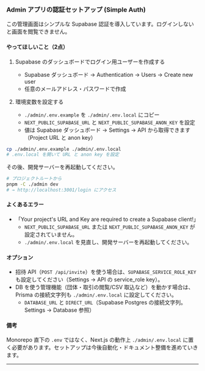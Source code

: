 ### Admin アプリの認証セットアップ (Simple Auth)

この管理画面はシンプルな Supabase 認証を導入しています。ログインしないと画面を閲覧できません。

#### やってほしいこと（2点）

1. Supabase のダッシュボードでログイン用ユーザーを作成する
   - Supabase ダッシュボード → Authentication → Users → Create new user
   - 任意のメールアドレス・パスワードで作成

2. 環境変数を設定する
   - `./admin/.env.example` を `./admin/.env.local` にコピー
   - `NEXT_PUBLIC_SUPABASE_URL` と `NEXT_PUBLIC_SUPABASE_ANON_KEY` を設定
   - 値は Supabase ダッシュボード → Settings → API から取得できます（Project URL と anon key）

```bash
cp ./admin/.env.example ./admin/.env.local
# .env.local を開いて URL と anon key を設定
```

その後、開発サーバーを再起動してください。

```bash
# プロジェクトルートから
pnpm -C ./admin dev
# → http://localhost:3001/login にアクセス
```

#### よくあるエラー

- 「Your project's URL and Key are required to create a Supabase client!」
  - `NEXT_PUBLIC_SUPABASE_URL` または `NEXT_PUBLIC_SUPABASE_ANON_KEY` が設定されていません。
  - `./admin/.env.local` を見直し、開発サーバーを再起動してください。

#### オプション

- 招待 API（`POST /api/invite`）を使う場合は、`SUPABASE_SERVICE_ROLE_KEY` も設定してください（Settings → API の service_role key）。
- DB を使う管理機能（団体・取引の閲覧/CSV 取込など）を動かす場合は、Prisma の接続文字列も `./admin/.env.local` に設定してください。
  - `DATABASE_URL` と `DIRECT_URL`（Supabase Postgres の接続文字列。Settings → Database 参照）

#### 備考

Monorepo 直下の `.env` ではなく、Next.js の動作上 `./admin/.env.local` に置く必要があります。セットアップは今後自動化・ドキュメント整備を進めていきます。

---
